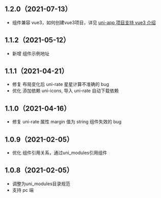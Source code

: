 ## 1.2.0（2021-07-13）
- 组件兼容 vue3，如何创建vue3项目，详见 [uni-app 项目支持 vue3 介绍](https://ask.dcloud.net.cn/article/37834)
## 1.1.2（2021-05-12）
- 新增 组件示例地址
## 1.1.1（2021-04-21）
- 修复 布局变化后 uni-rate  星星计算不准确的 bug
- 优化 添加依赖 uni-icons, 导入 uni-rate 自动下载依赖
## 1.1.0（2021-04-16）
- 修复 uni-rate 属性 margin 值为 string 组件失效的 bug

## 1.0.9（2021-02-05）
- 优化 组件引用关系，通过uni_modules引用组件

## 1.0.8（2021-02-05）
- 调整为uni_modules目录规范
- 支持 pc 端
